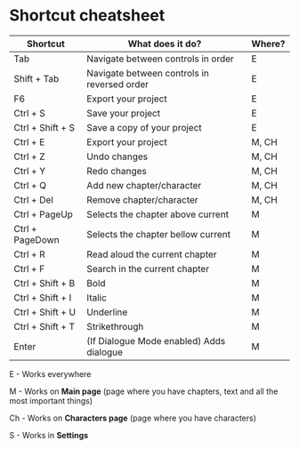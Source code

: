 # Shortcut cheatsheet
| **Shortcut**      | **What does it do?**| **Where?** |
| ------------- | --------------- | ------ |
| Tab           | Navigate between controls in order | E |
| Shift + Tab   | Navigate between controls in reversed order | E |
| F6            | Export your project        | E |
| Ctrl + S        | Save your project        | E |
| Ctrl + Shift + S | Save a copy of your project | E |
| Ctrl + E        | Export your project        | M, CH |
| Ctrl + Z        | Undo changes        | M, CH |
| Ctrl + Y        | Redo changes        | M, CH |
| Ctrl + Q        | Add new chapter/character | M, CH |
| Ctrl + Del      | Remove chapter/character | M, CH |
| Ctrl + PageUp   | Selects the chapter above current | M |
| Ctrl + PageDown | Selects the chapter bellow current  | M |
| Ctrl + R | Read aloud the current chapter  | M |
| Ctrl + F | Search in the current chapter  | M |
| Ctrl + Shift + B | Bold | M |
| Ctrl + Shift + I | Italic  | M |
| Ctrl + Shift + U | Underline  | M |
| Ctrl + Shift + T | Strikethrough | M |
| Enter | (If Dialogue Mode enabled) Adds dialogue | M |

E - Works everywhere

M - Works on **Main page** (page where you have chapters, text and all the most important things)

Ch - Works on **Characters page** (page where you have characters)

S - Works in **Settings**
